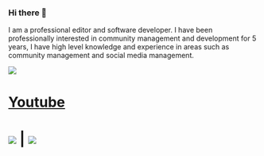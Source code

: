 ### Hi there 👋
I am a professional editor and software developer. I have been professionally interested in community management and development for 5 years, I have high level knowledge and experience in areas such as community management and social media management.

![](https://komarev.com/ghpvc/?username=umutxyp&color=blue)

# [Youtube](https://youtube.com/UmutBayraktarYT)
# <a href="https://discord.gg/codes"><img src="https://img.shields.io/badge/Discord-7289DA?style=for-the-badge&logo=discord&logoColor=white"></a> | <a href="https://facebook.com/umutxyp"><img src="https://img.shields.io/badge/Facebook-1877F2?style=for-the-badge&logo=facebook&logoColor=white"></a>

